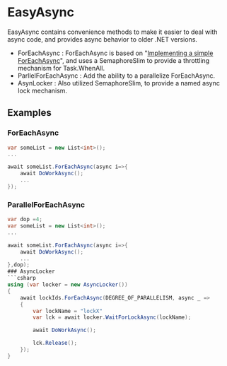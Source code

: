 # EasyAsync
EasyAsync contains convenience methods to make it easier to deal with async code, and provides async behavior to older .NET versions.

* ForEachAsync : ForEachAsync is based on "[Implementing a simple ForEachAsync](https://devblogs.microsoft.com/pfxteam/implementing-a-simple-foreachasync/)", and uses a SemaphoreSlim to provide a throttling mechanism for Task.WhenAll.
* ParllelForEachAsync : Add the ability to a parallelize ForEachAsync.
* AsynLocker : Also utilized SemaphoreSlim, to provide a named async lock mechanism.

## Examples
### ForEachAsync
```csharp
var someList = new List<int>();
...

await someList.ForEachAsync(async i=>{
    await DoWorkAsync();
    ...
});
```
### ParallelForEachAsync
```csharp
var dop =4;
var someList = new List<int>();
...

await someList.ForEachAsync(async i=>{
    await DoWorkAsync();
    ...
},dop);
### AsyncLocker
```csharp
using (var locker = new AsyncLocker())
{
    await lockIds.ForEachAsync(DEGREE_OF_PARALLELISM, async _ =>
    {
        var lockName = "lockX"
        var lck = await locker.WaitForLockAsync(lockName);

        await DoWorkAsync();

        lck.Release();
    });
}
```



